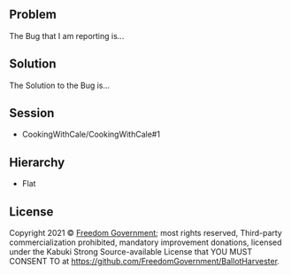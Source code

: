 ## Problem

The Bug that I am reporting is...

## Solution

The Solution to the Bug is...

## Session

* CookingWithCale/CookingWithCale#1

## Hierarchy

* Flat

## License

Copyright 2021 © [Freedom Government](https://freedomgovernment.github.io); most rights reserved, Third-party commercialization prohibited, mandatory improvement donations, licensed under the Kabuki Strong Source-available License that YOU MUST CONSENT TO at <https://github.com/FreedomGovernment/BallotHarvester>.
